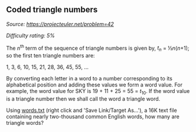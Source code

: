Coded triangle numbers
----------------------

*Source: https://projecteuler.net/problem=42*


*Difficulty rating: 5%*

The *n*<sup>th</sup> term of the sequence of triangle numbers is given by, *t<sub>n</sub>*
= ½*n*(*n*+1); so the first ten triangle numbers are:

1, 3, 6, 10, 15, 21, 28, 36, 45, 55, ...

By converting each letter in a word to a number corresponding to its
alphabetical position and adding these values we form a word value. For
example, the word value for SKY is 19 + 11 + 25 = 55 = *t*<sub>10</sub>. If the
word value is a triangle number then we shall call the word a triangle
word.

Using [words.txt](project/resources/p042_words.txt) (right click and
'Save Link/Target As...'), a 16K text file containing nearly
two-thousand common English words, how many are triangle words?
